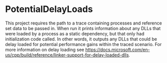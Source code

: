 ﻿# PotentialDelayLoads

This project requires the path to a trace containing processes and reference set data to be passed in.
When run it prints information about any DLLs that were loaded by a process as a static dependency, but that only had
initialization code called.
In other words, it outputs any DLLs that could be delay loaded for potential performance gains within the traced
scenario.
For more information on delay loading see
https://docs.microsoft.com/en-us/cpp/build/reference/linker-support-for-delay-loaded-dlls.